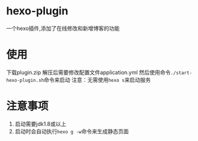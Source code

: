 # hexo-plugin
一个hexo插件,添加了在线修改和新增博客的功能

# 使用
下载plugin.zip
解压后需要修改配置文件application.yml
然后使用命令`./start-hexo-plugin.sh`命令来启动
注意：无需使用`hexo s`来启动服务

# 注意事项
1. 启动需要jdk1.8或以上
2. 启动时会自动执行`hexo g -w`命令来生成静态页面
